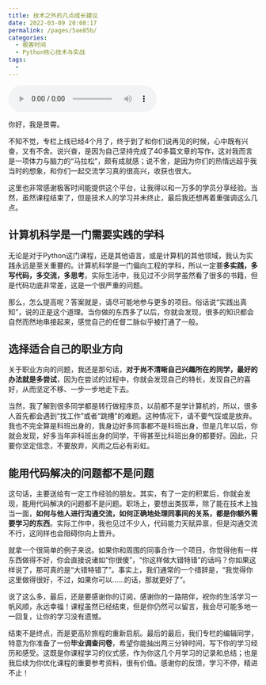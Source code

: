 ```yaml
---
title: 技术之外的几点成长建议
date: 2022-03-09 20:08:17
permalink: /pages/5ae85b/
categories:
  - 极客时间
  - Python核心技术与实战
tags:
  - 
---
```

<audio title="结束语.技术之外的几点成长建议" src="https://static001.geekbang.org/resource/audio/73/01/7330e3bc7b5afd535259a3c575a15401.mp3" controls="controls"></audio> 
<p>你好，我是景霄。</p><p>不知不觉，专栏上线已经4个月了，终于到了和你们说再见的时候，心中既有兴奋，又有不舍。说兴奋，是因为自己坚持完成了40多篇文章的写作，这对我而言是一项体力与脑力的“马拉松”，颇有成就感；说不舍，是因为你们的热情远超乎我当时的想象，和你们一起交流学习真的很高兴，收获也很大。</p><p>这里也非常感谢极客时间能提供这个平台，让我得以和一万多的学员分享经验。当然，虽然课程结束了，但是技术人的学习并未终止，最后我还想再着重强调这么几点。</p><h2>计算机科学是一门需要实践的学科</h2><p>无论是对于Python这门课程，还是其他语言，或是计算机的其他领域，我认为实践永远是至关重要的。计算机科学是一门偏向工程的学科，所以一定要<strong>多实践，多写代码，多交流，多思考</strong>。实际生活中，我见过不少同学虽然看了很多的书籍，但是代码功底非常差，这是一个很严重的问题。</p><p>那么，怎么提高呢？答案就是，请尽可能地参与更多的项目。俗话说“实践出真知”，说的正是这个道理。当你做的东西多了以后，你就会发现，很多的知识都会自然而然地串接起来，感觉自己的任督二脉似乎被打通了一般。</p><h2>选择适合自己的职业方向</h2><p>关于职业方向的问题，我还是那句话，<strong>对于尚不清晰自己兴趣所在的同学，最好的办法就是多尝试</strong>，因为在尝试的过程中，你就会发现自己的特长，发现自己的喜好，从而坚定不移、一步一步地走下去。</p><!-- [[[read_end]]] --><p>当然，我了解到很多同学都是转行做程序员，以前都不是学计算机的，所以，很多人首先都会遇到“找工作”或者“跳槽”的难题。这种情况下，请不要气馁或是放弃。我也不完全算是科班出身的，我身边好多同事都不是科班出身，但是几年以后，你就会发现，好多当年非科班出身的同学，干得甚至比科班出身的都要好。因此，只要你坚定信念，不要放弃，风雨之后必有彩虹。</p><h2>能用代码解决的问题都不是问题</h2><p>这句话，主要送给有一定工作经验的朋友。其实，有了一定的积累后，你就会发现，能用代码解决的问题都不是问题。职场上，要想出类拔萃，除了能在技术上独当一面，<strong>如何与他人进行沟通交流，如何正确地处理同事间的关系，都是你额外需要学习的东西</strong>。实际工作中，我也见过不少人，代码能力天赋异禀，但是沟通交流不行，这同样也会阻碍你向上晋升。</p><p>就拿一个很简单的例子来说。如果你和周围的同事合作一个项目，你觉得他有一样东西做得不好，你会直接说诸如“你很傻”，“你这样做大错特错”的话吗？你如果这样说了，那可真的是“大错特错了”。事实上，我们通常的一个措辞是，“我觉得你这里做得很好，不过，如果你可以……的话，那就更好了”。</p><p>说了这么多，最后，还是要感谢你的订阅，感谢你的一路陪伴，祝你的生活学习一帆风顺，永远幸福！课程虽然已经结束，但是你仍然可以留言，我会尽可能多地一一回复，让你的学习没有遗憾。</p><p>结束不是终点，而是更高阶旅程的重新启航。最后的最后，我们专栏的编辑同学，特意为你准备了一份<strong>毕业调查问卷</strong>，希望你能抽出两三分钟时间，写下你的学习经历和感受。这既是你课程学习的仪式感，作为你这几个月学习的记录和总结；也是我后续为你优化课程的重要参考资料，很有价值。感谢你的反馈，学习不停，精进不止！</p><p><a href="https://jinshuju.net/f/40SCVf"><img src="https://static001.geekbang.org/resource/image/b1/46/b1bd25655f8d05d12f719877b4d15946.jpg" alt=""></a></p>